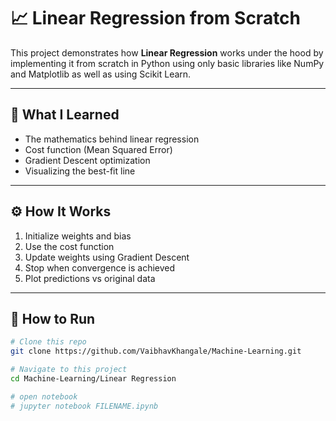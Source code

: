 # 📈 Linear Regression from Scratch

This project demonstrates how **Linear Regression** works under the hood by implementing it from scratch in Python using only basic libraries like NumPy and Matplotlib as well as using Scikit Learn.

---

## 🧠 What I Learned

- The mathematics behind linear regression  
- Cost function (Mean Squared Error)  
- Gradient Descent optimization  
- Visualizing the best-fit line  

---

## ⚙️ How It Works

1. Initialize weights and bias  
2. Use the cost function
3. Update weights using Gradient Descent
4. Stop when convergence is achieved  
5. Plot predictions vs original data

---

## 📌 How to Run

```bash
# Clone this repo
git clone https://github.com/VaibhavKhangale/Machine-Learning.git

# Navigate to this project
cd Machine-Learning/Linear Regression

# open notebook
# jupyter notebook FILENAME.ipynb
